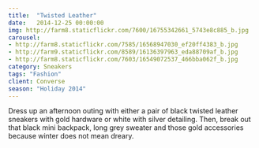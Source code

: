 ```yaml
---
title:  "Twisted Leather"
date:   2014-12-25 00:00:00
img: http://farm8.staticflickr.com/7600/16755342661_5743e8c885_b.jpg
carousel:
- http://farm8.staticflickr.com/7585/16568947030_ef20ff4383_b.jpg
- http://farm9.staticflickr.com/8589/16136397963_eda88709af_b.jpg
- http://farm8.staticflickr.com/7603/16549072537_466bba062f_b.jpg
category: Sneakers
tags: "Fashion"
client: Converse
season: "Holiday 2014"
---
```

Dress up an afternoon outing with either a pair of black twisted leather sneakers with gold hardware or white with silver detailing. Then, break out that black mini backpack, long grey sweater and those gold accessories because winter does not mean dreary. 

